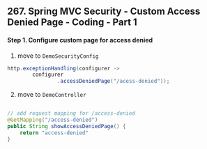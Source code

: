 ## 267. Spring MVC Security - Custom Access Denied Page - Coding - Part 1

#### Step 1. Configure custom page for access denied 
1. move to `DemoSecurityConfig`
```java
http.exceptionHandling(configurer ->
        configurer
                .accessDeniedPage("/acess-denied")); 

```
2. move to `DemoController`
```java

// add request mapping for /access-denied 
@GetMapping("/access-denied")
public String showAccessDeniedPage() {
    return "access-denied"
}
```